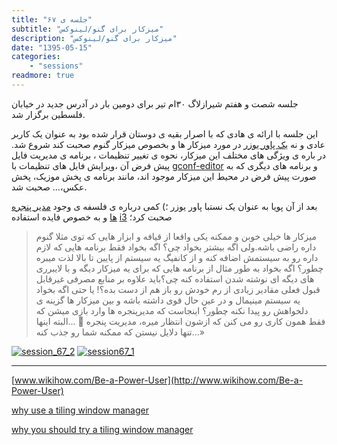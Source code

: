 ```yaml
---
title: "جلسه ی ۶۷"
subtitle: "میزکار برای گنو/لینوکس"
description: "میزکار برای گنو/لینوکس"
date: "1395-05-15"
categories:
    - "sessions"
readmore: true
---
```

جلسه شصت و هفتم شیرازلاگ ۳۰ام تیر برای دومین بار در آدرس جدید در خیابان فلسطین برگزار شد.

این جلسه با ارائه ی هادی که با اصرار بقیه ی دوستان قرار شده بود به عنوان یک کاربر عادی و نه [یک پاور یوزر](http://techterms.com/definition/poweruser) در مورد میزکار ها و بخصوص میزکار گنوم صحبت کند شروع شد. در باره ی ویژگی های مختلف این میزکار، نحوه ی تغییر تنظیمات ، برنامه ی مدیریت فایل پیش فرض آن ،ویرایش فایل های تنظیمات با [gconf-editor](https://projects.gnome.org/gconf/) و برنامه های دیگری که به صورت پیش
فرض در محیط این میزکار موجود اند، مانند برنامه ی پخش موزیک، پخش عکس،… صحبت شد.

بعد از آن پویا به عنوان یک نستبا پاور یوزر ؛) کمی درباره ی فلسفه ی وجود [مدیر پنجره ها](http://tafavot.net/%D8%AA%D9%81%D8%A7%D9%88%D8%AA-window-manager-%D9%88-desktop-environment/) و به خصوص فایده استفاده [i3](http://i3wm.org) صحبت کرد؛

>میزکار ها خیلی خوبن و ممکنه یکی واقعا از قیافه و ابزار هایی که توی مثلا گنوم داره راضی باشه.ولی اگه بیشتر بخواد چی؟ اگه بخواد فقط برنامه هایی که لازم داره رو به سیستمش اضافه کنه و از کانفیگ یه سیستم از پایین تا بالا لذت میبره چطور؟ اگه بخواد به طور مثال از برنامه هایی که برای یه میزکار دیگه و با لایبرری های دیگه ای نوشته شدن استفاده کنه چی؟‌باید علاوه بر منابع مصرفی غیرقابل قبول فعلی مقادیر زیادی از رم خودش رو باز هم از دست بده؟! یا حتی اگه بخواد یه سیستم مینیمال و در عین حال قوی داشته باشه و بین میزکار ها گزینه ی دلخواهش رو پیدا نکنه چطور؟ اینجاست که مدیرپنجره ها وارد بازی میشن که فقط همون کاری رو می کنن که ازشون انتظار میره، مدیریت پنجره 🙂 …البته اینها تنها دلایل نیستن که ممکنه شما رو جذب
کنه…»

[![session_67_2](../../img/b8081a10-fdbb-11e6-86dd-a088b4d860141488289336.9629629.jpg)](../../img/b8081a10-fdbb-11e6-86dd-a088b4d860141488289336.9629629.jpg)
[![session67_1](../../img/b8081d26-fdbb-11e6-86dd-a088b4d860141488289336.9630232.jpg)](../../img/b8081d26-fdbb-11e6-86dd-a088b4d860141488289336.9630232.jpg)

_________________________________________________________

[www.wikihow.com/Be-a-Power-User](http://www.wikihow.com/Be-a-Power-User)

[why use a tiling window manager](http://superuser.com/questions/52082/why-use-a-tiling-window-manager)

[why you should try a tiling window manager](http://adereth.github.io/blog/2013/10/02/why-you-should-try-a-tiling-window-manager/)

